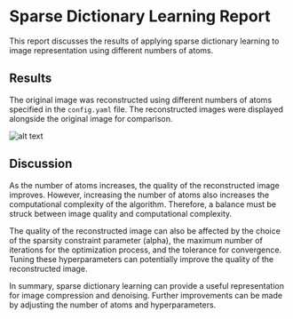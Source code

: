 # Sparse Dictionary Learning Report

This report discusses the results of applying sparse dictionary learning to image representation using different numbers of atoms.

## Results

The original image was reconstructed using different numbers of atoms specified in the `config.yaml` file. The reconstructed images were displayed alongside the original image for comparison.

![alt text](https://github.com/jeremy-collins/sparse-dictionary-learning/upload/main/images/jeremy_and_yann_results.png "Results")

## Discussion

As the number of atoms increases, the quality of the reconstructed image improves. However, increasing the number of atoms also increases the computational complexity of the algorithm. Therefore, a balance must be struck between image quality and computational complexity.

The quality of the reconstructed image can also be affected by the choice of the sparsity constraint parameter (alpha), the maximum number of iterations for the optimization process, and the tolerance for convergence. Tuning these hyperparameters can potentially improve the quality of the reconstructed image.

In summary, sparse dictionary learning can provide a useful representation for image compression and denoising. Further improvements can be made by adjusting the number of atoms and hyperparameters.